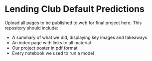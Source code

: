 # Lending Club Default Predictions

Upload all pages to be published to web for final project here. This repository should include:

* A summary of what we did, displaying key images and takeaways
* An index page with links to all material
* Our project poster in pdf format
* Every notebook we used to run a model
